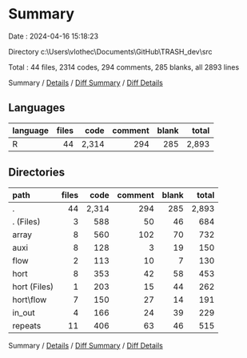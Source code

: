 # Summary

Date : 2024-04-16 15:18:23

Directory c:\\Users\\vlothec\\Documents\\GitHub\\TRASH_dev\\src

Total : 44 files,  2314 codes, 294 comments, 285 blanks, all 2893 lines

Summary / [Details](details.md) / [Diff Summary](diff.md) / [Diff Details](diff-details.md)

## Languages
| language | files | code | comment | blank | total |
| :--- | ---: | ---: | ---: | ---: | ---: |
| R | 44 | 2,314 | 294 | 285 | 2,893 |

## Directories
| path | files | code | comment | blank | total |
| :--- | ---: | ---: | ---: | ---: | ---: |
| . | 44 | 2,314 | 294 | 285 | 2,893 |
| . (Files) | 3 | 588 | 50 | 46 | 684 |
| array | 8 | 560 | 102 | 70 | 732 |
| auxi | 8 | 128 | 3 | 19 | 150 |
| flow | 2 | 113 | 10 | 7 | 130 |
| hort | 8 | 353 | 42 | 58 | 453 |
| hort (Files) | 1 | 203 | 15 | 44 | 262 |
| hort\\flow | 7 | 150 | 27 | 14 | 191 |
| in_out | 4 | 166 | 24 | 39 | 229 |
| repeats | 11 | 406 | 63 | 46 | 515 |

Summary / [Details](details.md) / [Diff Summary](diff.md) / [Diff Details](diff-details.md)